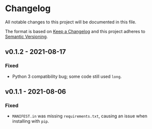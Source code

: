 # Changelog
All notable changes to this project will be documented in this file.

The format is based on [Keep a Changelog](http://keepachangelog.com/en/1.0.0/)
and this project adheres to [Semantic Versioning](http://semver.org/spec/v2.0.0.html).

## v0.1.2 - 2021-08-17
### Fixed
- Python 3 compatibility bug; some code still used `long`.

## v0.1.1 - 2021-08-06
### Fixed
- `MANIFEST.in` was missing `requirements.txt`, causing an issue when installing with `pip`.
